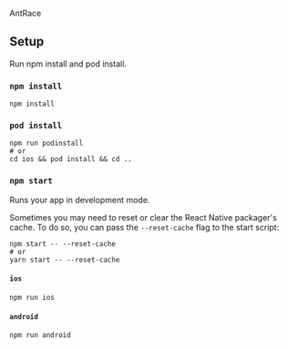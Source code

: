 AntRace

## Setup

Run npm install and pod install.

### `npm install`
```
npm install

```

### `pod install`
```
npm run podinstall
# or
cd ios && pod install && cd ..

```

### `npm start`

Runs your app in development mode.

Sometimes you may need to reset or clear the React Native packager's cache. To do so, you can pass the `--reset-cache` flag to the start script:

```
npm start -- --reset-cache
# or
yarn start -- --reset-cache
```

#### `ios`

```
npm run ios
```

#### `android`

```
npm run android
```
